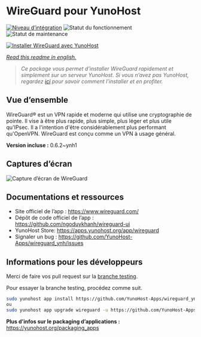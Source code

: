 <!--
N.B.: This README was automatically generated by https://github.com/YunoHost/apps/tree/master/tools/readme_generator
It shall NOT be edited by hand.
-->

# WireGuard pour YunoHost

[![Niveau d’intégration](https://dash.yunohost.org/integration/wireguard.svg)](https://dash.yunohost.org/appci/app/wireguard) ![Statut du fonctionnement](https://ci-apps.yunohost.org/ci/badges/wireguard.status.svg) ![Statut de maintenance](https://ci-apps.yunohost.org/ci/badges/wireguard.maintain.svg)

[![Installer WireGuard avec YunoHost](https://install-app.yunohost.org/install-with-yunohost.svg)](https://install-app.yunohost.org/?app=wireguard)

*[Read this readme in english.](./README.md)*

> *Ce package vous permet d’installer WireGuard rapidement et simplement sur un serveur YunoHost.
Si vous n’avez pas YunoHost, regardez [ici](https://yunohost.org/#/install) pour savoir comment l’installer et en profiter.*

## Vue d’ensemble

WireGuard® est un VPN rapide et moderne qui utilise une cryptographie de pointe. Il vise à être plus rapide, plus simple, plus léger et plus utile qu'IPsec. Il a l'intention d'être considérablement plus performant qu'OpenVPN. WireGuard est conçu comme un VPN à usage général.


**Version incluse :** 0.6.2~ynh1

## Captures d’écran

![Capture d’écran de WireGuard](./doc/screenshots/screenshot.png)

## Documentations et ressources

* Site officiel de l’app : <https://www.wireguard.com/>
* Dépôt de code officiel de l’app : <https://github.com/ngoduykhanh/wireguard-ui>
* YunoHost Store: <https://apps.yunohost.org/app/wireguard>
* Signaler un bug : <https://github.com/YunoHost-Apps/wireguard_ynh/issues>

## Informations pour les développeurs

Merci de faire vos pull request sur la [branche testing](https://github.com/YunoHost-Apps/wireguard_ynh/tree/testing).

Pour essayer la branche testing, procédez comme suit.

``` bash
sudo yunohost app install https://github.com/YunoHost-Apps/wireguard_ynh/tree/testing --debug
ou
sudo yunohost app upgrade wireguard -u https://github.com/YunoHost-Apps/wireguard_ynh/tree/testing --debug
```

**Plus d’infos sur le packaging d’applications :** <https://yunohost.org/packaging_apps>